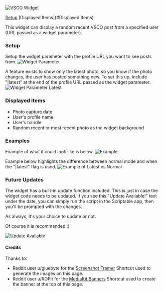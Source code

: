 ![VSCO Widget](https://i.imgur.com/GnRezQJ.png)

[Setup](#Setup)
[Displayed Items](#Displayed Items)

This widget can display a random recent VSCO post from a specified user (URL passed as a widget parameter). 

### Setup
Setup the widget parameter with the profile URL you want to see posts from.
![Widget Parameter](https://i.imgur.com/gD5uyG6.png)

A feature exists to show only the latest photo, so you know if the photo changes, the user has posted something new. To set this up, include "|latest" at the end of the profile URL passed as the widget parameter. 
![Widget Parameter Latest](https://i.imgur.com/TrEZfmo.png)

### Displayed Items
  * Photo capture date
  * User's profile name
  * User's handle
  * Random recent or most recent photo as the widget background

### Examples
Example of what it could look like is below.
![Example](https://i.imgur.com/z8CNRmx.png)


Example below highlights the difference between normal mode and when the "|latest" flag is used.
![Example of Latest vs Normal](https://i.imgur.com/CEKd1Dx.png)

### Future Updates
The widget has a built-in update function included. This is just in case the widget code needs to be updated. If you see this "Update Available!" text under the date, you can simply run the script in the Scriptable app, then you'll be prompted with the changes.

As always, it's your choice to update or not. 

Of course it is recommended :)

![Update Available](https://i.imgur.com/A13rJSj.jpg)

#### Credits
  Thanks to:
  * Reddit user u/gluebyte for the [Screenshot Framer](https://routinehub.co/shortcut/8067/) Shortcut used to generate the images on this page.
  * Reddit user u/ROPit for the [MediaKit Banners](https://routinehub.co/shortcut/1910/) Shortcut used to create the banner at the top of this page.
